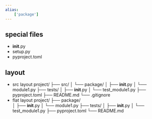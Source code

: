 ```yaml
---
alias:
    ['package']
---
```

## special files
- __init__.py
- setup.py
- pyproject.toml
## layout
-  src layout
    project/
    ├── src/
    │   └── package/
    │       ├── __init__.py
    │       └── module1.py
    ├── tests/
    │   ├── __init__.py
    │   └── test_module1.py
    ├── pyproject.toml
    ├── README.md
    └── .gitignore
-  flat layout
    project/
    ├── package/  
    │   ├── __init__.py
    │   └── module1.py
    ├── tests/
    │   ├── __init__.py
    │   └── test_module1.py
    ├── pyproject.toml
    └── README.md